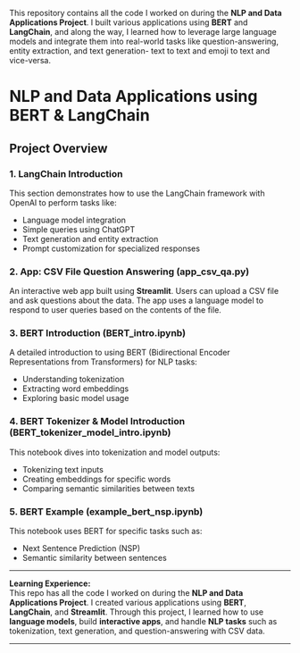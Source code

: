 
This repository contains all the code I worked on during the **NLP and Data Applications Project**. I built various applications using **BERT** and **LangChain**, and along the way, I learned how to leverage large language models and integrate them into real-world tasks like question-answering, entity extraction, and text generation- text to text and emoji to text and vice-versa.

# NLP and Data Applications using BERT & LangChain

## Project Overview

### 1. **LangChain Introduction**
This section demonstrates how to use the LangChain framework with OpenAI to perform tasks like:
- Language model integration
- Simple queries using ChatGPT
- Text generation and entity extraction
- Prompt customization for specialized responses

### 2. **App: CSV File Question Answering (app_csv_qa.py)**
An interactive web app built using **Streamlit**. Users can upload a CSV file and ask questions about the data. The app uses a language model to respond to user queries based on the contents of the file.

### 3. **BERT Introduction (BERT_intro.ipynb)**
A detailed introduction to using BERT (Bidirectional Encoder Representations from Transformers) for NLP tasks:
- Understanding tokenization
- Extracting word embeddings
- Exploring basic model usage

### 4. **BERT Tokenizer & Model Introduction (BERT_tokenizer_model_intro.ipynb)**
This notebook dives into tokenization and model outputs:
- Tokenizing text inputs
- Creating embeddings for specific words
- Comparing semantic similarities between texts

### 5. **BERT Example (example_bert_nsp.ipynb)**
This notebook uses BERT for specific tasks such as:
- Next Sentence Prediction (NSP)
- Semantic similarity between sentences

---

**Learning Experience:**  
This repo has all the code I worked on during the **NLP and Data Applications Project**. I created various applications using **BERT**, **LangChain**, and **Streamlit**. Through this project, I learned how to use **language models**, build **interactive apps**, and handle **NLP tasks** such as tokenization, text generation, and question-answering with CSV data.

---

